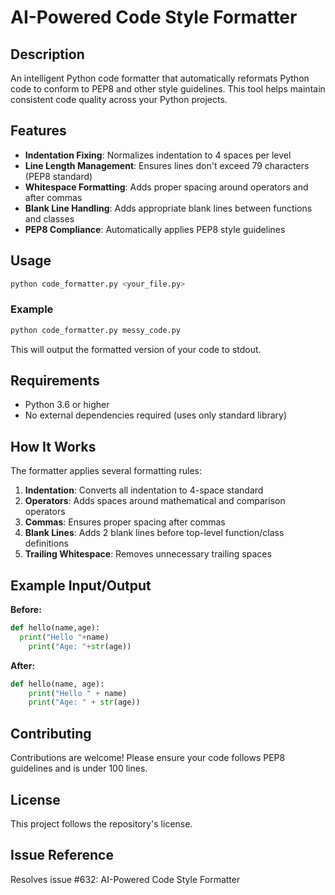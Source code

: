 # AI-Powered Code Style Formatter

## Description
An intelligent Python code formatter that automatically reformats Python code to conform to PEP8 and other style guidelines. This tool helps maintain consistent code quality across your Python projects.

## Features
- **Indentation Fixing**: Normalizes indentation to 4 spaces per level
- **Line Length Management**: Ensures lines don't exceed 79 characters (PEP8 standard)
- **Whitespace Formatting**: Adds proper spacing around operators and after commas
- **Blank Line Handling**: Adds appropriate blank lines between functions and classes
- **PEP8 Compliance**: Automatically applies PEP8 style guidelines

## Usage

```bash
python code_formatter.py <your_file.py>
```

### Example

```bash
python code_formatter.py messy_code.py
```

This will output the formatted version of your code to stdout.

## Requirements
- Python 3.6 or higher
- No external dependencies required (uses only standard library)

## How It Works

The formatter applies several formatting rules:

1. **Indentation**: Converts all indentation to 4-space standard
2. **Operators**: Adds spaces around mathematical and comparison operators
3. **Commas**: Ensures proper spacing after commas
4. **Blank Lines**: Adds 2 blank lines before top-level function/class definitions
5. **Trailing Whitespace**: Removes unnecessary trailing spaces

## Example Input/Output

**Before:**
```python
def hello(name,age):
  print("Hello "+name)
    print("Age: "+str(age))
```

**After:**
```python
def hello(name, age):
    print("Hello " + name)
    print("Age: " + str(age))
```

## Contributing
Contributions are welcome! Please ensure your code follows PEP8 guidelines and is under 100 lines.

## License
This project follows the repository's license.

## Issue Reference
Resolves issue #632: AI-Powered Code Style Formatter
